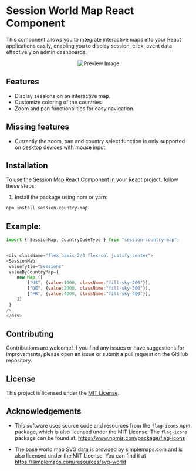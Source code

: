 # Session World Map React Component
This component allows you to integrate interactive maps into your React applications easily, enabling you to display session, click, event data effectively on admin dashboards.

<p align="center"><img src="https://github.com/user-attachments/assets/44cd90b9-3fc2-46da-bb66-6615b9805fcc" alt="Preview Image"><p>

## Features

- Display sessions on an interactive map.
- Customize coloring of the countries
- Zoom and pan functionalities for easy navigation.

## Missing features
- Currently the zoom, pan and country select function is only supported on desktop devices with mouse input


## Installation

To use the Session Map React Component in your React project, follow these steps:

1. Install the package using npm or yarn:

```bash
npm install session-country-map
```


## Example:

```javascript
import { SessionMap, CountryCodeType } from "session-country-map";


<div className="flex basis-2/3 flex-col justify-center">
<SessionMap
 valueTytle="Sessions"
 valueByCountryMap={
    new Map ([
        ["US", {value:1000, className:"fill-sky-200"}],
        ["DE", {value:2000, className:"fill-sky-300"}],
        ["FR", {value:4000, className:"fill-sky-400"}],
    ])
 }
/>
</div>

```



## Contributing

Contributions are welcome! If you find any issues or have suggestions for improvements, please open an issue or submit a pull request on the GitHub repository.

## License

This project is licensed under the [MIT License](LICENSE).

## Acknowledgements

- This software uses source code and resources from the `flag-icons` npm package, 
which is also licensed under the MIT License.
The `flag-icons` package can be found at: https://www.npmjs.com/package/flag-icons

- The base world map SVG data is provided by simplemaps.com and is also licensed under the MIT License. 
You can find it at https://simplemaps.com/resources/svg-world


